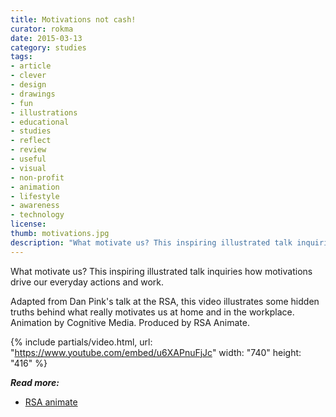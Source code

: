 ```yaml
---
title: Motivations not cash!
curator: rokma
date: 2015-03-13
category: studies
tags:
- article
- clever
- design
- drawings
- fun
- illustrations
- educational
- studies
- reflect
- review
- useful
- visual
- non-profit
- animation
- lifestyle
- awareness
- technology
license:
thumb: motivations.jpg
description: "What motivate us? This inspiring illustrated talk inquiries how motivations drive our everyday actions and work. Adapted from Dan Pink's talk at the RSA, this video illustrates some hidden truths behind what really motivates us at home and in the workplace. Animation by Cognitive Media. Produced by RSA Animate."
---
```


What motivate us? This inspiring illustrated talk inquiries how motivations drive our everyday actions and work.

Adapted from Dan Pink's talk at the RSA, this video illustrates some hidden truths behind what really motivates us at home and in the workplace. Animation by Cognitive Media. Produced by RSA Animate.

{% include partials/video.html, url: "https://www.youtube.com/embed/u6XAPnuFjJc" width: "740" height: "416" %}

_**Read more:**_

- <a href="https://www.thersa.org/discover/videos/rsa-animate/">RSA animate</a>

